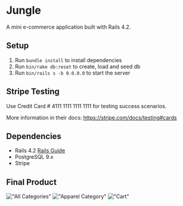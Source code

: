# Jungle

A mini e-commerce application built with Rails 4.2.


## Setup

1. Run `bundle install` to install dependencies
2. Run `bin/rake db:reset` to create, load and seed db
8. Run `bin/rails s -b 0.0.0.0` to start the server

## Stripe Testing

Use Credit Card # 4111 1111 1111 1111 for testing success scenarios.

More information in their docs: <https://stripe.com/docs/testing#cards>

## Dependencies

* Rails 4.2 [Rails Guide](http://guides.rubyonrails.org/v4.2/)
* PostgreSQL 9.x
* Stripe

## Final Product

!["All Categories"](https://github.com/KRIZVEE/jungle/blob/master/docs/all%20products.png)
!["Apparel Category"](https://github.com/KRIZVEE/jungle/blob/master/docs/Apparel%20category.png)
!["Cart"](https://github.com/KRIZVEE/jungle/blob/master/docs/cart.png)
